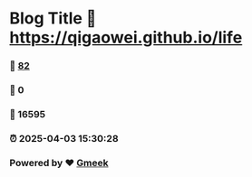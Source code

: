 # Blog Title :link: https://qigaowei.github.io/life 
### :page_facing_up: [82](https://qigaowei.github.io/life/tag.html) 
### :speech_balloon: 0 
### :hibiscus: 16595 
### :alarm_clock: 2025-04-03 15:30:28 
### Powered by :heart: [Gmeek](https://github.com/Meekdai/Gmeek)
